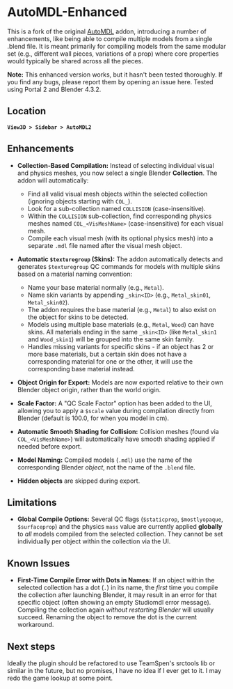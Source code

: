 # AutoMDL-Enhanced

This is a fork of the original [AutoMDL](https://github.com/NvC-DmN-CH/AutoMDL) addon, introducing a number of enhancements, like being able to compile multiple models from a single .blend file. It is meant primarily for compiling models from the same modular set (e.g., different wall pieces, variations of a prop) where core properties would typically be shared across all the pieces.

**Note:** This enhanced version works, but it hasn't been tested thoroughly. If you find any bugs, please report them by opening an issue here. Tested using Portal 2 and Blender 4.3.2.

## Location

**`View3D > Sidebar > AutoMDL2`**

## Enhancements

*   **Collection-Based Compilation:** Instead of selecting individual visual and physics meshes, you now select a single Blender **Collection**. The addon will automatically:
    *   Find all valid visual mesh objects within the selected collection (ignoring objects starting with `COL_`).
    *   Look for a sub-collection named `COLLISION` (case-insensitive).
    *   Within the `COLLISION` sub-collection, find corresponding physics meshes named `COL_<VisMeshName>` (case-insensitive) for each visual mesh.
    *   Compile each visual mesh (with its optional physics mesh) into a separate `.mdl` file named after the visual mesh object.
*   **Automatic `$texturegroup` (Skins):** The addon automatically detects and generates `$texturegroup` QC commands for models with multiple skins based on a material naming convention:
    *   Name your base material normally (e.g., `Metal`).
    *   Name skin variants by appending `_skin<ID>` (e.g., `Metal_skin01`, `Metal_skin02`).
    *   The addon requires the base material (e.g., `Metal`) to also exist on the object for skins to be detected.
    *   Models using multiple base materials (e.g., `Metal`, `Wood`) can have skins. All materials ending in the same `_skin<ID>` (like `Metal_skin1` and `Wood_skin1`) will be grouped into the same skin family.
    *   Handles missing variants for specific skins - if an object has 2 or more base materials, but a certain skin does not have a corresponding material for one or the other, it will use the corresponding base material instead.

*   **Object Origin for Export:** Models are now exported relative to their own Blender object origin, rather than the world origin.
*   **Scale Factor:** A "QC Scale Factor" option has been added to the UI, allowing you to apply a `$scale` value during compilation directly from Blender (default is 100.0, for when you model in cm).
*   **Automatic Smooth Shading for Collision:** Collision meshes (found via `COL_<VisMeshName>`) will automatically have smooth shading applied if needed before export.
*   **Model Naming:** Compiled models (`.mdl`) use the name of the corresponding Blender *object*, not the name of the `.blend` file.
*   **Hidden objects** are skipped during export.

## Limitations

*   **Global Compile Options:** Several QC flags (`$staticprop`, `$mostlyopaque`, `$surfaceprop`) and the physics `mass` value are currently applied **globally** to *all* models compiled from the selected collection. They cannot be set individually per object within the collection via the UI.

## Known Issues

*   **First-Time Compile Error with Dots in Names:** If an object within the selected collection has a dot (`.`) in its name, the *first* time you compile the collection after launching Blender, it may result in an error for that specific object (often showing an empty Studiomdl error message). Compiling the collection again *without restarting Blender* will usually succeed. Renaming the object to remove the dot is the current workaround.

## Next steps

Ideally the plugin should be refactored to use TeamSpen's srctools lib or similar in the future, but no promises, I have no idea if I ever get to it. I may redo the game lookup at some point. 
